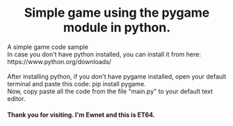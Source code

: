 <!DOCTYPE html>
<html lang="en">
<head>
  <meta charset="utf-8">
  <meta name="viewport" content="width=device-width, initial-scale=1.0">
  <link rel="stylesheet" href="C:\Users\ewnet\Desktop\HTML, CSS, JAVASCRIPT, C++, PYTHON AND JAVA FILES\CSS\css.css">
  <link rel="stylesheet" href="C:\Users\ewnet\Desktop\HTML, CSS, JAVASCRIPT, C++, PYTHON AND JAVA FILES\CSS\Beautiful website css.css">
</head>
<body>
  <h1 id="animated_div" style="text-align: center"> Simple game using the pygame module in python. </h1>
  <p> A simple game code sample <br>
  In case you don't have python installed, you can install it from here: https://www.python.org/downloads/
<br>
<br>
After installing python, if you don't have pygame installed, open your default terminal and paste this code: pip install pygame.
<br>
Now, copy paste all the code from the file "main.py" to your default text editor. 
<br> </p>
  <h4> Thank you for visiting. I'm Ewnet and this is ET64. </h4>
  </body>
  </html>
